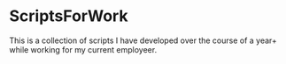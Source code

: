 # ScriptsForWork

This is a collection of scripts I have developed over the course of a year+ while working for my current employeer.
